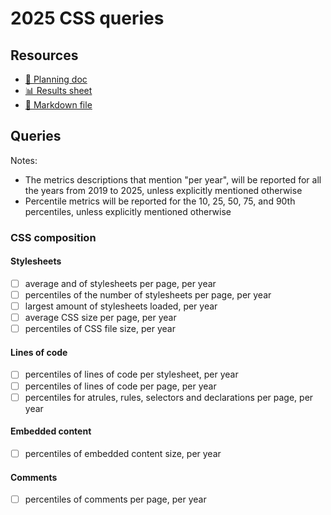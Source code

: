 # 2025 CSS queries

<!--
  This directory contains all of the 2025 CSS chapter queries.

  Each query should have a corresponding `metric_name.sql` file.
  Note that readers are linked to this directory, so try to make the SQL file names descriptive for easy browsing.

  Analysts: if helpful, you can use this README to give additional info about the queries.
-->

## Resources

- [📄 Planning doc][~google-doc]
- [📊 Results sheet][~google-sheets]
- [📝 Markdown file][~chapter-markdown]

[~google-doc]: https://docs.google.com/document/d/1FtntjUvqNT_66XtKQamZDPy0gI_kLZhkBaK7JJwE2ww
[~google-sheets]: https://docs.google.com/spreadsheets/d/1jGINqaVnYrlu7ob4jvxtAafyBH8PCV0BX-UbTCgDsiM/edit
[~chapter-markdown]: https://github.com/HTTPArchive/almanac.httparchive.org/tree/main/src/content/en/2025/css.md

## Queries

Notes:
* The metrics descriptions that mention "per year", will be reported for all the years from 2019 to 2025, unless explicitly mentioned otherwise
* Percentile metrics will be reported for the 10, 25, 50, 75, and 90th percentiles, unless explicitly mentioned otherwise

### CSS composition

#### Stylesheets

- [ ] average and of stylesheets per page, per year
- [ ] percentiles of the number of stylesheets per page, per year
- [ ] largest amount of stylesheets loaded, per year
- [ ] average CSS size per page, per year
- [ ] percentiles of CSS file size, per year

#### Lines of code

- [ ] percentiles of lines of code per stylesheet, per year
- [ ] percentiles of lines of code per page, per year
- [ ] percentiles for atrules, rules, selectors and declarations per page, per year

#### Embedded content

- [ ] percentiles of embedded content size, per year

#### Comments

- [ ] percentiles of comments per page, per year
